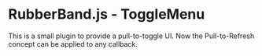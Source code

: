 RubberBand.js - ToggleMenu
=============

This is a small plugin to provide a pull-to-toggle UI. Now the Pull-to-Refresh concept can be applied to any callback. 
